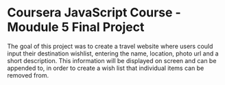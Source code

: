 # Coursera JavaScript Course - Moudule 5 Final Project

The goal of this project was to create a travel website where users could input their destination wishlist, entering the name, location, photo url and a short description.
This information will be displayed on screen and can be appended to, in order to create a wish list that individual items can be removed from.


